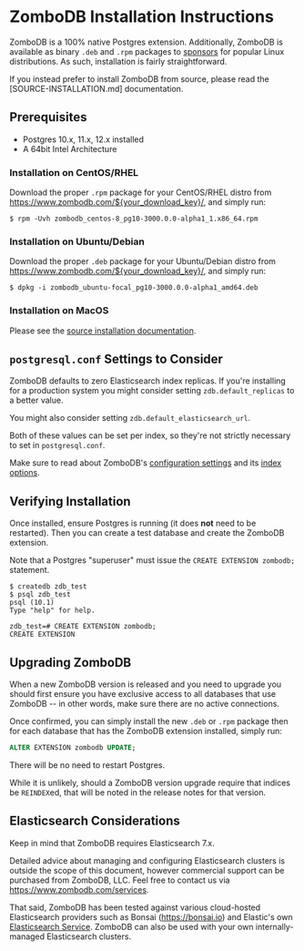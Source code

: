 # ZomboDB Installation Instructions

ZomboDB is a 100% native Postgres extension.  Additionally, ZomboDB is available as binary `.deb` and `.rpm` packages to
[sponsors](https://github.com/sponsors/eeeebbbbrrrr) for popular Linux distributions.  As such, installation is fairly straightforward.

If you instead prefer to install ZomboDB from source, please read the [SOURCE-INSTALLATION.md] documentation.


## Prerequisites

- Postgres 10.x, 11.x, 12.x installed
- A 64bit Intel Architecture

### Installation on CentOS/RHEL

Download the proper `.rpm` package for your CentOS/RHEL distro from https://www.zombodb.com/${your_download_key}/, and simply run:

```shell
$ rpm -Uvh zombodb_centos-8_pg10-3000.0.0-alpha1_1.x86_64.rpm
```

### Installation on Ubuntu/Debian

Download the proper `.deb` package for your Ubuntu/Debian distro from https://www.zombodb.com/${your_download_key}/, and simply run:

```shel
$ dpkg -i zombodb_ubuntu-focal_pg10-3000.0.0-alpha1_amd64.deb
```

### Installation on MacOS

Please see the [source installation documentation](SOURCE-INSTALLATION.md).


## `postgresql.conf` Settings to Consider

ZomboDB defaults to zero Elasticsearch index replicas.  If you're installing for a production system you might consider setting `zdb.default_replicas` to a better value.

You might also consider setting `zdb.default_elasticsearch_url`.

Both of these values can be set per index, so they're not strictly necessary to set in `postgresql.conf`.

Make sure to read about ZomboDB's [configuration settings](CONFIGURATION-SETTINGS.md) and its [index options](INDEX-MANAGEMENT.md#with--options).

## Verifying Installation

Once installed, ensure Postgres is running (it does **not** need to be restarted).  Then you can create a test database and create the ZomboDB extension.

Note that a Postgres "superuser" must issue the `CREATE EXTENSION zombodb;` statement.


```shell
$ createdb zdb_test
$ psql zdb_test
psql (10.1)
Type "help" for help.

zdb_test=# CREATE EXTENSION zombodb;
CREATE EXTENSION
```

## Upgrading ZomboDB

When a new ZomboDB version is released and you need to upgrade you should first ensure you have exclusive access to all databases that use ZomboDB -- in other words, make sure there are no active connections.

Once confirmed, you can simply install the new `.deb` or `.rpm` package then for each database that has the ZomboDB extension installed, simply run:

```sql
ALTER EXTENSION zombodb UPDATE;
```

There will be no need to restart Postgres.

While it is unlikely, should a ZomboDB version upgrade require that indices be `REINDEX`ed, that will be noted in the release notes for that version.

## Elasticsearch Considerations

Keep in mind that ZomboDB requires Elasticsearch 7.x.

Detailed advice about managing and configuring Elasticsearch clusters is outside the scope of this document, however commercial support can be purchased from ZomboDB, LLC.  Feel free to contact us via https://www.zombodb.com/services.

That said, ZomboDB has been tested against various cloud-hosted Elasticsearch providers such as Bonsai (https://bonsai.io) and Elastic's own [Elasticsearch Service](https://www.elastic.co/cloud/elasticsearch-service).  ZomboDB can also be used with your own internally-managed Elasticsearch clusters.

